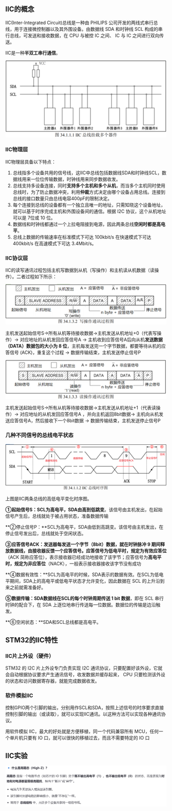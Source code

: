 ## IIC的概念

IIC(Inter-Integrated Circuit)总线是一种由 PHILIPS 公司开发的两线式串行总线，用于连接微控制器以及其外围设备。由数据线 SDA 和时钟线 SCL 构成的串行总线，可发送和接收数据，在 CPU 与被控 IC 之间、 IC 与 IC 之间进行双向传送。  

IIC是一种**半双工串行通信**。

![image-20250824161956899](./assets/image-20250824161956899.png)

### IIC物理层

IIC物理层具备以下特点：

1. 总线指多个设备共用的信号线，这IIC中总线包括数据线SDA和时钟线SCL，数据线用来一位位传输数据，时钟线用来同步数据收发。
2. 总线支持多设备连接，同时**支持多个主机和多个从机**，而当多个主机同时使用总线时，为了防止数据冲突，利用**仲裁**方式决定由哪个设备占用总线。连接到总线的接口数量只由总线电容400pF的限制决定。   
3. 每个连接到总线的设备都有一个独立且唯一的地址，只需知晓这个设备地址，就可以基于时序完成主机和外围设备间的通信。根据 I2C 协议，这个从机地址可以是 7位或 10 位。  
4. 数据线和时钟线都通过一个上拉电阻接到电源，因此两条总线**空闲时都是高电平**。
5. 总线上数据的传输速率在标准模式下可达 100kbit/s 在快速模式下可达 400kbit/s 在高速模式下可达 3.4Mbit/s。  


### IIC协议层

IIC的读写通讯过程包括主机写数据到从机（写操作）和主机读从机数据（读操作）。二者过程如下所示：

![image-20250824204336089](./assets/image-20250824204336089.png)

主机发送起始信号S->所有从机等待接收数据->主机发送从机地址+0（代表写操作）-> 对应地址的从机发回应答信号A -> 主机收到应答信号A后向从机**发送数据（DATA）数据包的大小为 8 位**，主机每发送完一个字节数据，都要等待从机的应答信号 (ACK)，重复这个过程  -> 数据传输结束，主机发送停止信号P

![image-20250824204355156](./assets/image-20250824204355156.png)

主机发送起始信号S->所有从机等待接收数据->主机发送从机地址+1（代表读操作）-> 对应地址的从机发回应答信号A ，并向主机返回8bit数据-> 主机向从机发送应答信号A，然后接收下一个8bit数据 -> 数据传输结束，主机发送停止信号P

### 几种不同信号的总线电平状态

![image-20250824205845811](./assets/image-20250824205845811.png)

上图是IIC两条总线的高低电平变化时序图。

**①起始信号S：**SCL为高电平，SDA由高到低**跳变**。该信号由主机发出，在起始信号产生后，总线就处于被占用状态，准备数据传输  

**②停止信号P：**SCL为高电平，SDA由低到高跳变。该信号由主机发出，在停止信号发出后，总线就处于空闲状态。  

**③应答信号ACK：**发送器每发送一个字节（8bit）数据，就在时钟脉冲 9 期间释放数据线，由接收器反馈一个应答信号。应答信号为**低电平时，规定为有效应答位**（ACK 简称应答位），表示接收器已经成功地接收了该字节；应答信号为**高电平时，规定为非应答位**（NACK），一般表示接收器接收该字节没有成功  

**④数据有效性：**SCL为高电平的时候，SDA表示的数据有效。在SCL为低电平期间，SDA上的高电平或低电平状态才允许变化，因此数据在 SCL 的上升沿到来之前就需准备好。  

**⑤数据传输：SDA数据线在SCL的每个时钟周期传送 1 bit 数据**，即在 SCL 串行时钟的配合下，在 SDA 上逐位地串行传送每一位数据。数据位的传输是边沿触发。  

**⑥空闲状态：**SDA和SCL总线都是高电平。

## STM32的IIC特性

### IIC片上外设（硬件）

STM32 的 I2C 片上外设专门负责实现 I2C 通讯协议，只要配置好该外设，它就会自动根据协议要求产生通讯信号，收发数据并缓存起来， CPU 只要检测该外设的状态和访问数据寄存器，就能完成数据收发。  

### 软件模拟IIC

控制GPIO两个引脚的输出，分别用作SCL和SDA，按照上述信号的时序要求直接控制引脚的输出（或读取），就可以实现IIC通讯。以这种方法可以实现各种通讯协议。

用软件模拟 IIC，最大的好处就是方便移植，同一个代码兼容所有 MCU，任何一个单片机只要有 IO 口，就可以很快的移植过去，而且不需要特定的 IO 口  



## IIC实验









![image-20250821193916048](./assets/image-20250821193916048.png)